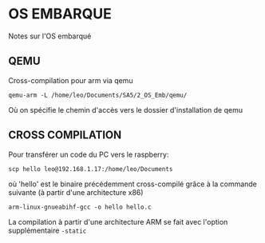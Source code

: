 # OS EMBARQUE

Notes sur l'OS embarqué

## QEMU

Cross-compilation pour arm via qemu

`qemu-arm -L /home/leo/Documents/SA5/2_OS_Emb/qemu/`

Où on spécifie le chemin d'accès vers le dossier d'installation de qemu

## CROSS COMPILATION

Pour transférer un code du PC vers le raspberry:

`scp hello leo@192.168.1.17:/home/leo/Documents`

où 'hello' est le binaire précédemment cross-compilé grâce à la commande suivante (à partir d'une architecture x86)

`arm-linux-gnueabihf-gcc -o hello hello.c`

La compilation à partir d'une architecture ARM se fait avec l'option supplémentaire `-static`

